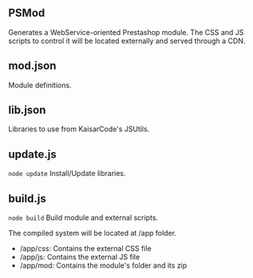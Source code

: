 ## PSMod
Generates a WebService-oriented Prestashop module.
The CSS and JS scripts to control it will be located externally and served through a CDN.

## mod.json
Module definitions.

## lib.json
Libraries to use from KaisarCode's JSUtils.

## update.js
```node update```
Install/Update libraries.

## build.js
```node build```
Build module and external scripts.

The compiled system will be located at /app folder.
- /app/css: Contains the external CSS file
- /app/js: Contains the external JS file
- /app/mod: Contains the module's folder and its zip